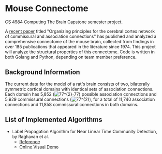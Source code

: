 # Mouse Connectome
CS 4984 Computing The Brain Capstone semester project. 

A [recent paper](http://www.pnas.org/content/pnas/114/45/E9692.full.pdf) titled "Organizing principles for the cerebral cortex network of commissural and association connections" has published and analyzed a comprehensive connectome of the mouse brain, collected from findings in over 185 publications that appeared in the literature since 1974. This project will analyze the structural properties of this connectome.
Code is written in both Golang and Python, depending on team member preference.

## Background Information
The current data for the model of a rat's brain consists of two, bilaterally symmetric cortical domains with identical sets of association connections. Each domain has 5,852 (<img src="https://latex.codecogs.com/gif.latex?77^{2}-77" title="77^{2}-77" />) possible association connections and 5,929 commissural connections (<img src="https://latex.codecogs.com/gif.latex?77^{2}" title="77^{2}" />), for a total of 11,740 association connections and 11,858 commissural connections in both domains.

## List of Implemented Algorithms
* Label Propagation Algorithm for Near Linear Time Community Detection, by Raghavan et al.
  * [Reference](https://arxiv.org/pdf/0709.2938.pdf)
  * [Online Visual Demo](http://opcoast.com/demos/label_propagation/index.html)
